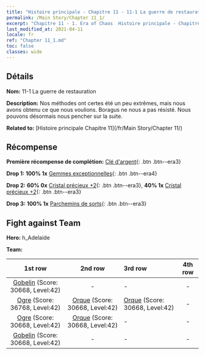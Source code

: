 ```yaml
---
title: "Histoire principale - Chapitre 11 - 11-1 La guerre de restauration"
permalink: /Main Story/Chapter 11_1/
excerpt: "Chapitre 11 - 1. Era of Chaos  Histoire principale - Chapitre 11_1. 11-1 La guerre de restauration"
last_modified_at: 2021-04-11
locale: fr
ref: "Chapter 11_1.md"
toc: false
classes: wide
---
```


## Détails

 **Nom:** 11-1 La guerre de restauration

 **Description:** Nos méthodes ont certes été un peu extrêmes, mais nous avons obtenu ce que nous voulions. Boragus ne nous a pas résisté. Nous pouvons désormais nous pencher sur la suite.

 **Related to:** [Histoire principale Chapitre 11](/fr/Main Story/Chapter 11/)

## Récompense

 **Première récompense de complétion:** [Clé d'argent](/fr/Items/con_693/){: .btn .btn--era3}

 **Drop 1:** **100% 1x** [Gemmes exceptionnelles](/fr/Items/mat_37/){: .btn .btn--era4}

 **Drop 2:** **60% 0x** [Cristal précieux +2](/fr/Items/mat_31/){: .btn .btn--era3}, **40% 1x** [Cristal précieux +2](/fr/Items/mat_31/){: .btn .btn--era3}

 **Drop 3:** **100% 1x** [Parchemins de sorts](/fr/Items/con_694/){: .btn .btn--era3}


## Fight against Team
 **Hero:** h_Adelaide

 **Team:**


  | 1st row | 2nd row | 3rd row | 4th row |
  |:----:|:----:|:----|:----:|
  | [Gobelin](/fr/units/Goblin/) (Score: 30668, Level:42)  | - | - | - |
  | [Ogre](/fr/units/Ogre/) (Score: 36768, Level:42)  | [Orque](/fr/units/Orc/) (Score: 30668, Level:42)  | [Orque](/fr/units/Orc/) (Score: 30668, Level:42)  | - |
  | [Ogre](/fr/units/Ogre/) (Score: 30668, Level:42)  | [Orque](/fr/units/Orc/) (Score: 30668, Level:42)  | - | - |
  | [Gobelin](/fr/units/Goblin/) (Score: 30668, Level:42)  | - | - | - |


